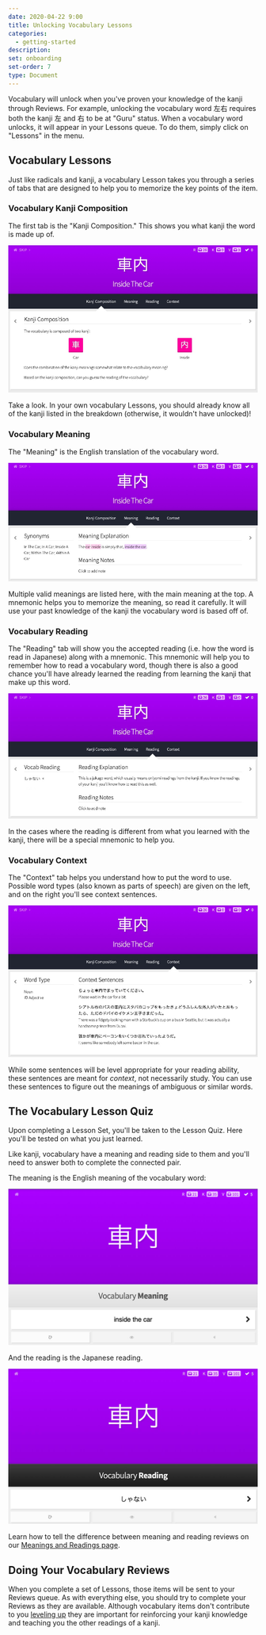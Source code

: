 ```yaml
---
date: 2020-04-22 9:00
title: Unlocking Vocabulary Lessons
categories:
  - getting-started
description:
set: onboarding
set-order: 7
type: Document
---
```


Vocabulary will unlock when you've proven your knowledge of the kanji through Reviews. For example, unlocking the vocabulary word 左右 requires both the kanji 左 and 右 to be at "Guru" status. When a vocabulary word unlocks, it will appear in your Lessons queue. To do them, simply click on "Lessons" in the menu.

## Vocabulary Lessons

Just like radicals and kanji, a vocabulary Lesson takes you through a series of tabs that are designed to help you to memorize the key points of the item.

### Vocabulary Kanji Composition

The first tab is the "Kanji Composition." This shows you what kanji the word is made up of.

![Vocabulary Lesson Breakdown](/images/vocab-lesson-kanji-composition.jpg)

Take a look. In your own vocabulary Lessons, you should already know all of the kanji listed in the breakdown (otherwise, it wouldn't have unlocked)!

### Vocabulary Meaning

The "Meaning" is the English translation of the vocabulary word.

![Vocabulary Lesson Breakdown](/images/vocab-lesson-meaning.jpg)

Multiple valid meanings are listed here, with the main meaning at the top. A mnemonic helps you to memorize the meaning, so read it carefully. It will use your past knowledge of the kanji the vocabulary word is based off of.

### Vocabulary Reading

The "Reading" tab will show you the accepted reading (i.e. how the word is read in Japanese) along with a mnemonic. This mnemonic will help you to remember how to read a vocabulary word, though there is also a good chance you'll have already learned the reading from learning the kanji that make up this word.

![Vocabulary Lesson Breakdown](/images/vocab-lesson-reading.jpg)

In the cases where the reading is different from what you learned with the kanji, there will be a special mnemonic to help you.

### Vocabulary Context

The "Context" tab helps you understand how to put the word to use. Possible word types (also known as parts of speech) are given on the left, and on the right you'll see context sentences.

![Vocabulary Lesson Breakdown](/images/vocab-lesson-context.jpg)

While some sentences will be level appropriate for your reading ability, these sentences are meant for _context_, not necessarily study. You can use these sentences to figure out the meanings of ambiguous or similar words.

## The Vocabulary Lesson Quiz

Upon completing a Lesson Set, you'll be taken to the Lesson Quiz. Here you'll be tested on what you just learned.

Like kanji, vocabulary have a meaning and reading side to them and you'll need to answer both to complete the connected pair.

The meaning is the English meaning of the vocabulary word:

![Vocabulary Lesson Breakdown](/images/vocab-quiz-meaning.jpg)

And the reading is the Japanese reading.

![Vocabulary Lesson Breakdown](/images/vocab-quiz-reading.jpg)

Learn how to tell the difference between meaning and reading reviews on our [Meanings and Readings page](/wanikani/japanese/readings-vs-meanings/).

## Doing Your Vocabulary Reviews

When you complete a set of Lessons, those items will be sent to your Reviews queue. As with everything else, you should try to complete your Reviews as they are available. Although vocabulary items don't contribute to you [leveling up](/wanikani/getting-started/level-up/) they are important for reinforcing your kanji knowledge and teaching you the other readings of a kanji.
